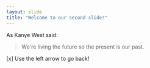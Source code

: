 ```yaml
---
layout: slide
title: "Welcome to our second slide!"
---
```

As Kanye West said:

> We're living the future so
> the present is our past.

[x] Use the left arrow to go back!
